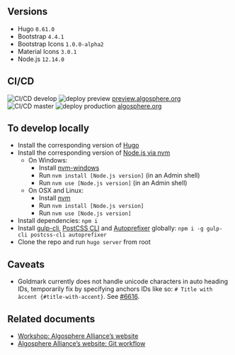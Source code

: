 ## Versions
 - Hugo `0.61.0`
 - Bootstrap `4.4.1`
 - Bootstrap Icons `1.0.0-alpha2`
 - Material Icons `3.0.1`
 - Node.js `12.14.0`

## CI/CD
![CI/CD develop](https://github.com/algosphere/algo-website/workflows/CI/CD%20develop/badge.svg?branch=develop) ![deploy preview](https://github.com/algosphere/algo-website/workflows/deploy-preview/badge.svg?branch=develop) [preview.algosphere.org](https://preview.algosphere.org/)  
![CI/CD master](https://github.com/algosphere/algo-website/workflows/build-master/badge.svg?branch=master) ![deploy production](https://github.com/algosphere/algo-website/workflows/CI/CD%20master/badge.svg?branch=master) [algosphere.org](https://algosphere.org/)  

## To develop locally
- Install the corresponding version of [Hugo](https://gohugo.io/)
- Install the corresponding version of [Node.js via nvm](https://docs.npmjs.com/downloading-and-installing-node-js-and-npm)
  - On Windows:
    - Install [nvm-windows](https://github.com/coreybutler/nvm-windows#installation--upgrades)
    - Run `nvm install [Node.js version]` (in an Admin shell)
    - Run `nvm use [Node.js version]` (in an Admin shell)
  - On OSX and Linux:
    - Install [nvm](https://github.com/nvm-sh/nvm#installation-and-update)
    - Run `nvm install [Node.js version]`
    - Run `nvm use [Node.js version]`
- Install dependencies: `npm i`
- Install [gulp-cli](https://www.npmjs.com/package/gulp-cli), [PostCSS CLI](https://github.com/postcss/postcss-cli) and [Autoprefixer](https://github.com/postcss/autoprefixer) globally: `npm i -g gulp-cli postcss-cli autoprefixer`
- Clone the repo and run `hugo server` from root

## Caveats
- Goldmark currently does not handle unicode characters in auto heading IDs, temporarily fix by specifying anchors IDs like so: `# Title with àccent {#title-with-accent}`. See [#6616](https://github.com/gohugoio/hugo/issues/6616).

## Related documents
- [Workshop: Algosphere Alliance’s website](https://docs.google.com/document/d/1nXhrGaih0b8pFP8Ucf730qY53uq6WcF2PzS4Bp4ynPM/)
- [Algosphere Alliance’s website: Git workflow](https://docs.google.com/presentation/d/1HRAely6PKDnXdPcbMXSpmX0dxytzwtd9ih9-s-rTLLg/)
